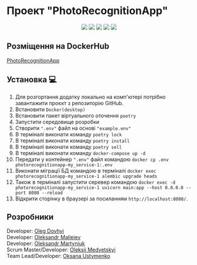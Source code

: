 # Проект "PhotoRecognitionApp"
<p align="center">
   <img src="https://img.shields.io/badge/Language-Python-9cf">
   <img src="https://img.shields.io/badge/FastAPI-0.95.1-brightgreen">
   <img src="https://img.shields.io/badge/SQLAlchemy-2.0-orange">
   <img src="https://img.shields.io/badge/Pytest-7.3.0-informational">
   <img src="https://img.shields.io/badge/License-MIT-yellow">
</p>

## Розміщення на DockerHub
<a href="https://hub.docker.com/repository/docker/ustymenko/data_science">PhotoRecognitionApp</a>

## Установка 💻

1. Для розгортання додатку локально на комп'ютері потрібно завантажити проєкт з репозиторію GitHub.
2. Встановити ```Docker(desktop)```
3. Встановити пакет віртуального оточення ```poetry```
4. Запустити середовище розробки 
5. Створити ```".env"``` файл на основі ```"example.env"```
6. В терміналі виконати команду ```poetry lock```
7. В терміналі виконати команду ```poetry install```
8. В терміналі виконати команду ```poetry sell```
9. В терміналі виконати команду ```docker-compose up -d```
10. Передати у контейнер ```".env"``` файл командою ```docker cp .env photorecognitionapp-my_service-1:.env```
11. Виконати міграції БД командою в терміналі ```docker exec photorecognitionapp-my_service-1 alembic upgrade heads```
12. Також в терміналі запустити серевер командою ```docker exec -d photorecognitionapp-my_service-1 uvicorn main:app --host 0.0.0.0 --port 8080 --reload```
13. Відкрити сторінку в браузері за посиланням ```http://localhost:8080/```.
 
## Розробники
<div align="">
  Developer: <a href="https://github.com/OlegDovhyi">Oleg Dovhyi</a><br>
  Developer: <a href="https://github.com/Nevskiy911">Oleksandr Malieiev</a><br>
  Developer: <a href="https://github.com/CadejoBlanko">Oleksandr Martyniuk</a><br>
  Scrum Master/Developer: <a href="https://github.com/GhosteLLoS">Oleksii Medvetskyi</a><br>
  Team Lead/Developer: <a href="https://github.com/UstymenkoOB">Oksana Ustymenko</a><br>
</div>
